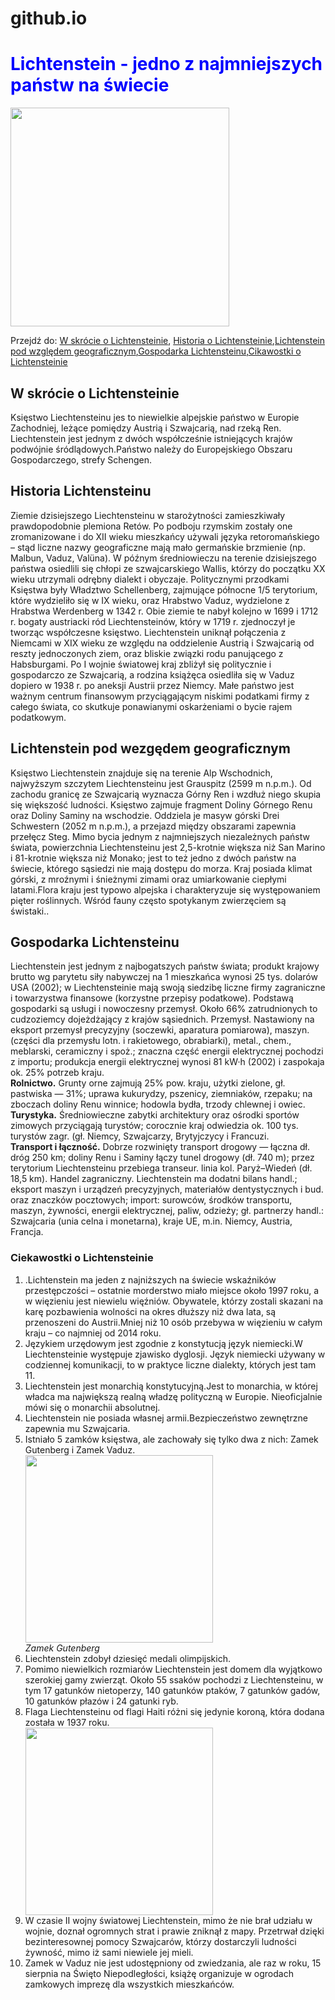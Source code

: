 # github.io
<!DOCTYPE html>
<html>
   <head>
        <meta charset="utf-8">
        <style>
            .lichtenstein{
           color:blue;
           }
            
   </style>
   </head>
    <body>
   <h1 class="lichtenstein">Lichtenstein - jedno z najmniejszych państw na świecie </h1>
    <img src="https://zielonamapa.pl/wp-content/uploads/2020/05/lichtenstein.jpg" width="350">
   <p>Przejdź do: <a href="#skrot">W skrócie o Lichtensteinie</a>, <a href="#historia">Historia o Lichtensteinie</a>,<a href="#geografia">Lichtenstein pod względem geograficznym</a>,<a href="#gospodarka">Gospodarka Lichtensteinu</a>,<a href="#ciekawostki">Cikawostki o Lichtensteinie</a>
    <h2 id="skrot">W skrócie o Lichtensteinie</h2>
    <p>Księstwo Liechtensteinu jes to niewielkie alpejskie państwo w Europie Zachodniej, leżące pomiędzy Austrią i Szwajcarią, nad rzeką Ren. Liechtenstein jest jednym z dwóch współcześnie istniejących krajów podwójnie śródlądowych.Państwo należy do Europejskiego Obszaru Gospodarczego, strefy Schengen.</p>
    <h2 id="historia">Historia Lichtensteinu</h2>
    <p>Ziemie dzisiejszego Liechtensteinu w starożytności zamieszkiwały prawdopodobnie plemiona Retów. Po podboju rzymskim zostały one zromanizowane i do XII wieku mieszkańcy używali języka retoromańskiego – stąd liczne nazwy geograficzne mają mało germańskie brzmienie (np. Malbun, Vaduz, Valüna). W późnym średniowieczu na terenie dzisiejszego państwa osiedlili się chłopi ze szwajcarskiego Wallis, którzy do początku XX wieku utrzymali odrębny dialekt i obyczaje. Politycznymi przodkami Księstwa były Władztwo Schellenberg, zajmujące północne 1/5 terytorium, które wydzieliło się w IX wieku, oraz Hrabstwo Vaduz, wydzielone z Hrabstwa Werdenberg w 1342 r. Obie ziemie te nabył kolejno w 1699 i 1712 r. bogaty austriacki ród Liechtensteinów, który w 1719 r. zjednoczył je tworząc współczesne księstwo. Liechtenstein uniknął połączenia z Niemcami w XIX wieku ze względu na oddzielenie Austrią i Szwajcarią od reszty jednoczonych ziem, oraz bliskie związki rodu panującego z Habsburgami. Po I wojnie światowej kraj zbliżył się politycznie i gospodarczo ze Szwajcarią, a rodzina książęca osiedliła się w Vaduz dopiero w 1938 r. po aneksji Austrii przez Niemcy. Małe państwo jest ważnym centrum finansowym przyciągającym niskimi podatkami firmy z całego świata, co skutkuje ponawianymi oskarżeniami o bycie rajem podatkowym.</p>
    <h2 id="geografia">Lichtenstein pod wezgędem geograficznym</h2>
    <p>Księstwo Liechtenstein znajduje się na terenie Alp Wschodnich, najwyższym szczytem Liechtensteinu jest Grauspitz (2599 m n.p.m.). Od zachodu granicę ze Szwajcarią wyznacza Górny Ren i wzdłuż niego skupia się większość ludności. Księstwo zajmuje fragment Doliny Górnego Renu oraz Doliny Saminy na wschodzie. Oddziela je masyw górski Drei Schwestern (2052 m n.p.m.), a przejazd między obszarami zapewnia przełęcz Steg. Mimo bycia jednym z najmniejszych niezależnych państw świata, powierzchnia Liechtensteinu jest 2,5-krotnie większa niż San Marino i 81-krotnie większa niż Monako; jest to też jedno z dwóch państw na świecie, którego sąsiedzi nie mają dostępu do morza. Kraj posiada klimat górski, z mroźnymi i śnieżnymi zimami oraz umiarkowanie ciepłymi latami.Flora kraju jest typowo alpejska i charakteryzuje się występowaniem pięter roślinnych. Wśród fauny często spotykanym zwierzęciem są świstaki..</p>
    <h2 id="gospodarka">Gospodarka Lichtensteinu</h2>
        <p>Liechtenstein jest jednym z najbogatszych państw świata; produkt krajowy brutto wg parytetu siły nabywczej na 1 mieszkańca wynosi 25 tys. dolarów USA (2002); w Liechtensteinie mają swoją siedzibę liczne firmy zagraniczne i towarzystwa finansowe (korzystne przepisy podatkowe). Podstawą gospodarki są usługi i nowoczesny przemysł. Około 66% zatrudnionych to cudzoziemcy dojeżdżający z krajów sąsiednich.
Przemysł.
Nastawiony na eksport przemysł precyzyjny (soczewki, aparatura pomiarowa), maszyn. (części dla przemysłu lotn. i rakietowego, obrabiarki), metal., chem., meblarski, ceramiczny i spoż.; znaczna część energii elektrycznej pochodzi z importu; produkcja energii elektrycznej wynosi 81 kW·h (2002) i zaspokaja ok. 25% potrzeb kraju.<br>
           <strong>Rolnictwo.</strong>
Grunty orne zajmują 25% pow. kraju, użytki zielone, gł. pastwiska — 31%; uprawa kukurydzy, pszenicy, ziemniaków, rzepaku; na zboczach doliny Renu winnice; hodowla bydła, trzody chlewnej i owiec.<br>
           <strong>Turystyka.</strong>
Średniowieczne zabytki architektury oraz ośrodki sportów zimowych przyciągają turystów; corocznie kraj odwiedzia ok. 100 tys. turystów zagr. (gł. Niemcy, Szwajcarzy, Brytyjczycy i Francuzi.<br>
           <strong>Transport i łączność.</strong>
Dobrze rozwinięty transport drogowy — łączna dł. dróg 250 km; doliny Renu i Saminy łączy tunel drogowy (dł. 740 m); przez terytorium Liechtensteinu przebiega transeur. linia kol. Paryż–Wiedeń (dł. 18,5 km).
Handel zagraniczny.
Liechtenstein ma dodatni bilans handl.;
eksport maszyn i urządzeń precyzyjnych, materiałów dentystycznych i bud. oraz znaczków pocztowych; import: surowców, środków transportu, maszyn, żywności, energii elektrycznej, paliw, odzieży; gł. partnerzy handl.: Szwajcaria (unia celna i monetarna), kraje UE, m.in. Niemcy, Austria, Francja.</p>
   <h3 id="ciekawostki">Ciekawostki o Lichtensteinie</h3>
   <table>
      <ol>
         <li>.Lichtenstein ma jeden z najniższych na świecie wskaźników przestępczości – ostatnie morderstwo miało miejsce około 1997 roku, a w więzieniu jest niewielu więźniów. Obywatele, którzy zostali skazani na karę pozbawienia wolności na okres dłuższy niż dwa lata, są przenoszeni do Austrii.Mniej niż 10 osób przebywa w więzieniu w całym kraju – co najmniej od 2014 roku.</li>
         <li>Językiem urzędowym jest zgodnie z konstytucją język niemiecki.W Liechtensteinie występuje zjawisko dyglosji. Język niemiecki używany w codziennej komunikacji, to w praktyce liczne dialekty, których jest tam 11.</li>
         <li>Liechtenstein jest monarchią konstytucyjną.Jest to monarchia, w której władca ma największą realną władzę polityczną w Europie. Nieoficjalnie mówi się o monarchii absolutnej.</li>
         <li>Liechtenstein nie posiada własnej armii.Bezpieczeństwo zewnętrzne zapewnia mu Szwajcaria.</li>
         <li>Istniało 5 zamków księstwa, ale zachowały się tylko dwa z nich: Zamek Gutenberg i Zamek Vaduz.</li>
         <img src="https://assets.puzzlefactory.pl/puzzle/272/138/original.jpg" width="300"><br><em>Zamek Gutenberg</em>
         <li>Liechtenstein zdobył dziesięć medali olimpijskich.</li>
         <li>Pomimo niewielkich rozmiarów Liechtenstein jest domem dla wyjątkowo szerokiej gamy zwierząt. Około 55 ssaków pochodzi z Liechtensteinu, w tym 17 gatunków nietoperzy, 140 gatunków ptaków, 7 gatunków gadów, 10 gatunków płazów i 24 gatunki ryb.</li>
         <li> Flaga Liechtensteinu od flagi Haiti różni się jedynie koroną, która dodana została w 1937 roku.</li>
         <img src="https://i.pinimg.com/originals/7e/d2/85/7ed2858fdfb5f6635c964b0b7f66a885.png" width="300">
         <li> W czasie II wojny światowej Liechtenstein, mimo że nie brał udziału w wojnie, doznał ogromnych strat i prawie zniknął z mapy. Przetrwał dzięki bezinteresownej pomocy Szwajcarów, którzy dostarczyli ludności żywność, mimo iż sami niewiele jej mieli.</li>
         <li> Zamek w Vaduz nie jest udostępniony od zwiedzania, ale raz w roku, 15 sierpnia na Święto Niepodległości, książę organizuje w ogrodach zamkowych imprezę dla wszystkich mieszkańców.</li>
    </ol>
   </table>
   
   </body>
</html>

